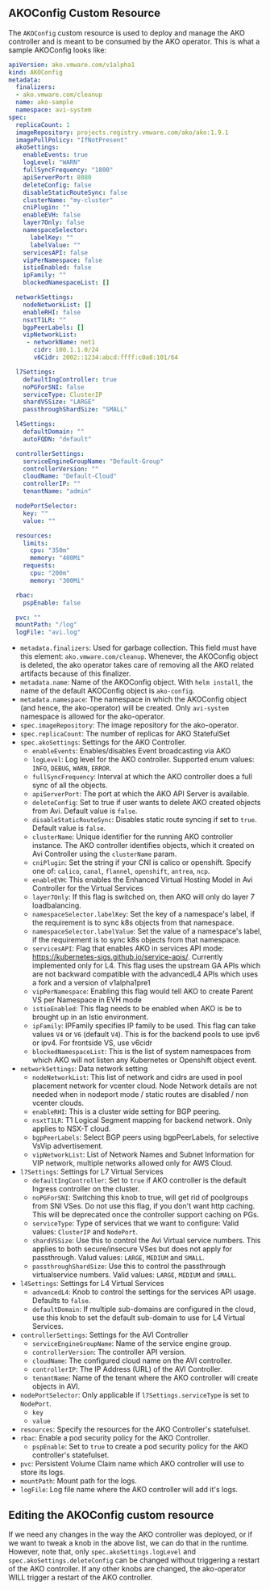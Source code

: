 ## AKOConfig Custom Resource

The `AKOConfig` custom resource is used to deploy and manage the AKO controller and is meant to be consumed by the AKO operator. This is what a sample AKOConfig looks like:
```yaml
apiVersion: ako.vmware.com/v1alpha1
kind: AKOConfig
metadata:
  finalizers:
  - ako.vmware.com/cleanup
  name: ako-sample
  namespace: avi-system
spec:
  replicaCount: 1
  imageRepository: projects.registry.vmware.com/ako/ako:1.9.1
  imagePullPolicy: "IfNotPresent"
  akoSettings:
    enableEvents: true
    logLevel: "WARN"
    fullSyncFrequency: "1800"
    apiServerPort: 8080 
    deleteConfig: false
    disableStaticRouteSync: false
    clusterName: "my-cluster"
    cniPlugin: ""
    enableEVH: false
    layer7Only: false
    namespaceSelector:
      labelKey: ""
      labelValue: ""
    servicesAPI: false
    vipPerNamespace: false
    istioEnabled: false
    ipFamily: ""
    blockedNamespaceList: []

  networkSettings:
    nodeNetworkList: []
    enableRHI: false
    nsxtT1LR: ""
    bgpPeerLabels: []
    vipNetworkList:
     - networkName: net1
       cidr: 100.1.1.0/24
       v6Cidr: 2002::1234:abcd:ffff:c0a8:101/64

  l7Settings:
    defaultIngController: true
    noPGForSNI: false
    serviceType: ClusterIP
    shardVSSize: "LARGE"
    passthroughShardSize: "SMALL"

  l4Settings:
    defaultDomain: ""
    autoFQDN: "default"

  controllerSettings:
    serviceEngineGroupName: "Default-Group"
    controllerVersion: ""
    cloudName: "Default-Cloud"
    controllerIP: ""
    tenantName: "admin"

  nodePortSelector:
    key: ""
    value: ""

  resources:
    limits:
      cpu: "350m"
      memory: "400Mi"
    requests:
      cpu: "200m"
      memory: "300Mi"

  rbac:
    pspEnable: false

  pvc: ""
  mountPath: "/log"
  logFile: "avi.log"
  ```

  - `metadata.finalizers`: Used for garbage collection. This field must have this element: `ako.vmware.com/cleanup`. Whenever, the AKOConfig object is deleted, the ako operator takes care of removing all the AKO related artifacts because of this finalizer.
  - `metadata.name`: Name of the AKOConfig object. With `helm install`, the name of the default AKOConfig object is `ako-config`.
  - `metadata.namespace`: The namespace in which the AKOConfig object (and hence, the ako-operator) will be created. Only `avi-system` namespace is allowed for the ako-operator.
  - `spec.imageRepository`: The image repository for the ako-operator.
  - `spec.replicaCount`: The number of replicas for AKO StatefulSet
  - `spec.akoSettings`: Settings for the AKO Controller.
    * `enableEvents`: Enables/disables Event broadcasting via AKO 
    * `logLevel`: Log level for the AKO controller. Supported enum values: `INFO`, `DEBUG`, `WARN`, `ERROR`.
    * `fullSyncFrequency`: Interval at which the AKO controller does a full sync of all the objects.
    * `apiServerPort`: The port at which the AKO API Server is available.
    * `deleteConfig`: Set to true if user wants to delete AKO created objects from Avi. Default value is `false`.
    * `disableStaticRouteSync`: Disables static route syncing if set to `true`. Default value is `false`.
    * `clusterName`: Unique identifier for the running AKO controller instance. The AKO controller identifies objects, which it created on Avi Controller using the `clusterName` param.
    * `cniPlugin`: Set the string if your CNI is calico or openshift. Specify one of: `calico`, `canal`, `flannel`, `openshift`, `antrea`, `ncp`.
    * `enableEVH`: This enables the Enhanced Virtual Hosting Model in Avi Controller for the Virtual Services
    * `layer7Only`: If this flag is switched on, then AKO will only do layer 7 loadbalancing.
    * `namespaceSelector.labelKey`: Set the key of a namespace's label, if the requirement is to sync k8s objects from that namespace.
    * `namespaceSelector.labelValue`: Set the value of a namespace's label, if the requirement is to sync k8s objects from that namespace.
    * `servicesAPI`: Flag that enables AKO in services API mode: https://kubernetes-sigs.github.io/service-apis/. Currently implemented only for L4. This flag uses the upstream GA APIs which are not backward compatible with the advancedL4 APIs which uses a fork and a version of v1alpha1pre1
    * `vipPerNamespace`: Enabling this flag would tell AKO to create Parent VS per Namespace in EVH mode
    * `istioEnabled`: This flag needs to be enabled when AKO is be to brought up in an Istio environment.
    * `ipFamily`: IPFamily specifies IP family to be used. This flag can take values `V4` or `V6` (default `V4`). This is for the backend pools to use ipv6 or ipv4. For frontside VS, use v6cidr
    * `blockedNamespaceList`: This is the list of system namespaces from which AKO will not listen any Kubernetes or Openshift object event.
  - `networkSettings`: Data network setting
    * `nodeNetworkList`: This list of network and cidrs are used in pool placement network for vcenter cloud. Node Network details are not needed when in nodeport mode / static routes are disabled / non vcenter clouds.
    * `enableRHI`: This is a cluster wide setting for BGP peering.
    * `nsxtT1LR`: T1 Logical Segment mapping for backend network. Only applies to NSX-T cloud.
    * `bgpPeerLabels`: Select BGP peers using bgpPeerLabels, for selective VsVip advertisement.
    * `vipNetworkList`: List of Network Names and Subnet Information for VIP network, multiple networks allowed only for AWS Cloud.
  - `l7Settings`: Settings for L7 Virtual Services
    * `defaultIngController`: Set to `true` if AKO controller is the default Ingress controller on the cluster.
    * `noPGForSNI`: Switching this knob to true, will get rid of poolgroups from SNI VSes. Do not use this flag, if you don't want http caching. This will be deprecated once the controller support caching on PGs.
    * `serviceType`: Type of services that we want to configure: Valid values: `ClusterIP` and `NodePort`.
    * `shardVSSize`: Use this to control the Avi Virtual service numbers. This applies to both secure/insecure VSes but does not apply for passthrough. Valud values: `LARGE`, `MEDIUM` and `SMALL`.
    * `passthroughShardSize`: Use this to control the passthrough virtualservice numbers. Valid values: `LARGE`, `MEDIUM` and `SMALL`.
  - `l4Settings`: Settings for L4 Virtual Services
    * `advancedL4`: Knob to control the settings for the services API usage. Defaults to `false`.
    * `defaultDomain`: If multiple sub-domains are configured in the cloud, use this knob to set the default sub-domain to use for L4 Virtual Services.
  - `controllerSettings`: Settings for the AVI Controller
    * `serviceEngineGroupName`: Name of the service engine group.
    * `controllerVersion`: The controller API version.
    * `cloudName`: The configured cloud name on the AVI controller.
    * `controllerIP`: The IP Address (URL) of the AVI Controller.
    * `tenantName`: Name of the tenant where the AKO controller will create objects in AVI.
  - `nodePortSelector`: Only applicable if `l7Settings.serviceType` is set to `NodePort`.
    * `key`
    * `value`
  - `resources`: Specify the resources for the AKO Controller's statefulset.
  - `rbac`: Enable a pod security policy for the AKO Controller.
    * `pspEnable`: Set to `true` to create a pod security policy for the AKO controller's statefulset.
  - `pvc`: Persistent Volume Claim name which AKO controller will use to store its logs.
  - `mountPath`: Mount path for the logs.
  - `logFile`: Log file name where the AKO controller will add it's logs.

  ## Editing the AKOConfig custom resource
  If we need any changes in the way the AKO controller was deployed, or if we want to tweak a knob in the above list, we can do that in the runtime. However, note that, only `spec.akoSettings.logLevel` and `spec.akoSettings.deleteConfig` can be changed without triggering a restart of the AKO controller. If any other knobs are changed, the ako-operator WILL trigger a restart of the AKO controller.
